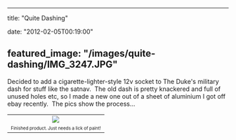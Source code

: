 
---
title: "Quite Dashing"

date: "2012-02-05T00:19:00"

featured_image: "/images/quite-dashing/IMG_3247.JPG"
---


Decided to add a cigarette-lighter-style 12v socket to The Duke's military dash for stuff like the satnav.  The old dash is pretty knackered and full of unused holes etc, so I made a new one out of a sheet of aluminium I got off ebay recently.  The pics show the process...

<table align="center" cellpadding="0" cellspacing="0" style="margin-left: auto; margin-right: auto; text-align: center;"><tbody><tr><td style="text-align: center;"><a href="http://1.bp.blogspot.com/-bvctm8F2yII/Ty3GdT89t9I/AAAAAAAACXU/tBMG3XuhVmE/s1600/IMG_3247.JPG"><img src="/images/quite-dashing/IMG_3247.JPG"/></a></td></tr><tr><td style="text-align: center;"><span style="font-size: x-small;">Finished product.  Just needs a lick of paint!</span></td></tr></tbody></table>